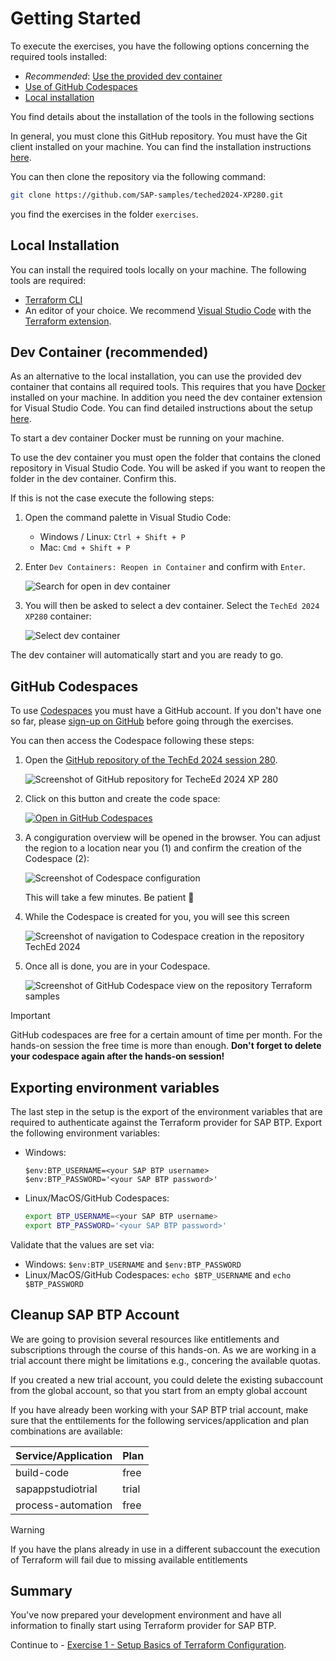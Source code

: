 # Getting Started

To execute the exercises, you have the following options concerning the required tools installed:

- *Recommended*: [Use the provided dev container](#dev-container-recommended)
- [Use of GitHub Codespaces](#github-codespaces)
- [Local installation](#local-installation)

You find details about the installation of the tools in the following sections

In general, you must clone this GitHub repository. You must have the Git client installed on your machine. You can find the installation instructions [here](https://git-scm.com/downloads).

You can then clone the repository via the following command:

```bash
git clone https://github.com/SAP-samples/teched2024-XP280.git
```

you find the exercises in the folder `exercises`.

## Local Installation

You can install the required tools locally on your machine. The following tools are required:

- [Terraform CLI](https://developer.hashicorp.com/terraform/install?product_intent=terraform)
- An editor of your choice. We recommend [Visual Studio Code](https://code.visualstudio.com/Download) with the [Terraform extension](https://marketplace.visualstudio.com/items?itemName=HashiCorp.terraform).

## Dev Container (recommended)

As an alternative to the local installation, you can use the provided dev container that contains all required tools. This requires that you have [Docker](https://www.docker.com/products/docker-desktop) installed on your machine. In addition you need the dev container extension for Visual Studio Code. You can find detailed instructions about the setup [here](https://code.visualstudio.com/docs/devcontainers/containers#_getting-started).

To start a dev container Docker must be running on your machine.

To use the dev container you must open the folder that contains the cloned repository in Visual Studio Code. You will be asked if you want to reopen the folder in the dev container. Confirm this.

If this is not the case execute the following steps:

1. Open the command palette in Visual Studio Code:

    - Windows / Linux: `Ctrl + Shift + P`
    - Mac: `Cmd + Shift + P`

2. Enter `Dev Containers: Reopen in Container` and confirm with `Enter`.

    ![Search for open in dev container](images/devcontainer-search.png)

3. You will then be asked to select a dev container. Select the `TechEd 2024 XP280` container:

    ![Select dev container](images/devcontainer-selection.png)

The dev container will automatically start and you are ready to go.

## GitHub Codespaces

To use [Codespaces](https://docs.github.com/codespaces/overview) you must have a GitHub account. If you don't have one so far, please [sign-up on GitHub](https://github.com/signup) before going through the exercises.

You can then access the Codespace following these steps:

1. Open the [GitHub repository of the TechEd 2024 session 280](https://github.com/SAP-samples/teched2024-XP280).

    ![Screenshot of GitHub repository for TecheEd 2024 XP 280](images/repo-teched2024%20xp280.png)

1. Click on this button and create the code space:

   [![Open in GitHub Codespaces](https://github.com/codespaces/badge.svg)](https://github.com/codespaces/new?hide_repo_select=true&ref=main&repo=841902616&skip_quickstart=true&machine=basicLinux32gb&geo=EuropeWest&devcontainer_path=.devcontainer%2Fdevcontainer.json)


1. A congiguration overview will be opened in the browser. You can adjust the region to a location near you (1) and confirm the creation of the Codespace (2):

    ![Screenshot of Codespace configuration](images/codespace-config.png)

    This will take a few minutes. Be patient 🙂

1. While the Codespace is created for you, you will see this screen

    ![Screenshot of navigation to Codespace creation in the repository TechEd 2024](images/codespace-creation.png)

1. Once all is done, you are in your Codespace.

    ![Screenshot of GitHub Codespace view on the repository Terraform samples](images/codespace-screen.png)

> [!IMPORTANT]
> GitHub codespaces are free for a certain amount of time per month. For the hands-on session the free time is more than enough. **Don't forget to delete your codespace again after the hands-on session!**

## Exporting environment variables

The last step in the setup is the export of the environment variables that are required to authenticate against the Terraform provider for SAP BTP. Export the following environment variables:

- Windows:

    ```pwsh
    $env:BTP_USERNAME=<your SAP BTP username>
    $env:BTP_PASSWORD='<your SAP BTP password>'
    ```

- Linux/MacOS/GitHub Codespaces:

    ```bash
    export BTP_USERNAME=<your SAP BTP username>
    export BTP_PASSWORD='<your SAP BTP password>'
    ```

Validate that the values are set via:

- Windows: `$env:BTP_USERNAME` and `$env:BTP_PASSWORD`
- Linux/MacOS/GitHub Codespaces: `echo $BTP_USERNAME` and `echo $BTP_PASSWORD`

## Cleanup SAP BTP Account

We are going to provision several resources like entitlements and subscriptions through the course of this hands-on. As we are working in a trial account there might be limitations e.g., concering the available quotas.

If you created a new trial account, you could delete the existing subaccount from the global account, so that you start from an empty global account

If you have already been working with your SAP BTP trial account, make sure that the enttilements for the following services/application and plan combinations are available:

| Service/Application | Plan |
|---                  |---
| build-code          | free
| sapappstudiotrial   | trial
| process-automation  | free

> [!WARNING]
> If you have the plans already in use in a different subaccount the execution of Terraform will fail due to missing available entitlements

## Summary

You've now prepared your development environment and have all information to finally start using Terraform provider for SAP BTP.

Continue to - [Exercise 1 - Setup Basics of Terraform Configuration](../ex1/README.md).
